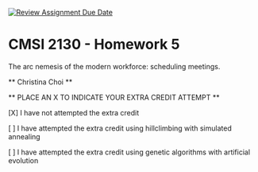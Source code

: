 [![Review Assignment Due Date](https://classroom.github.com/assets/deadline-readme-button-24ddc0f5d75046c5622901739e7c5dd533143b0c8e959d652212380cedb1ea36.svg)](https://classroom.github.com/a/wCcPS_t9)
# CMSI 2130 - Homework 5
The arc nemesis of the modern workforce: scheduling meetings.

** Christina Choi **

** PLACE AN X TO INDICATE YOUR EXTRA CREDIT ATTEMPT **

[X] I have not attempted the extra credit

[ ] I have attempted the extra credit using hillclimbing with simulated annealing

[ ] I have attempted the extra credit using genetic algorithms with artificial evolution